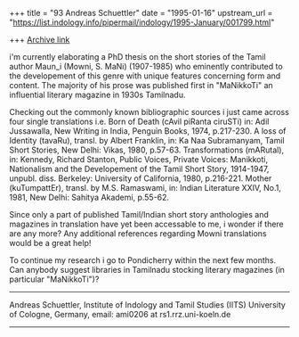 +++
title = "93 Andreas Schuettler"
date = "1995-01-16"
upstream_url = "https://list.indology.info/pipermail/indology/1995-January/001799.html"

+++
[Archive link](https://list.indology.info/pipermail/indology/1995-January/001799.html)

i'm currently elaborating a PhD thesis on the short stories of the Tamil
author Maun_i (Mowni, S. MaNi) (1907-1985) who eminently contributed to the
developement of this genre with unique features concerning form and content.
The majority of his prose was published first in "MaNikkoTi" an influential
literary magazine in 1930s Tamilnadu.

Checking out the commonly known bibliographic sources i just came across
four single translations i.e.
Born of Death (cAvil piRanta ciruSTi) in: Adil Jussawalla, New Writing in
India, Penguin Books, 1974, p.217-230.
A loss of Identity (tavaRu), transl. by Albert Franklin, in: Ka Naa Subramanyam,
Tamil Short Stories, New Delhi: Vikas, 1980, p.57-63.
Transformations (mARutal), in: Kennedy, Richard Stanton, Public Voices,
Private Voices: Manikkoti, Nationalism and the Developement of the Tamil
Short Story, 1914-1947, unpubl. diss. Berkeley: University of California,
1980, p.216-221.
Mother (kuTumpattEr), transl. by M.S. Ramaswami, in: Indian Literature XXIV,
No.1, 1981, New Delhi: Sahitya Akademi, p.55-62.

Since only a part of published Tamil/Indian short story anthologies and
magazines in translation have yet been accessable to me, i wonder if there
are any more? Any additional references regarding Mowni translations would be a
great help!

To continue my research i go to Pondicherry within the next few months. Can
anybody suggest libraries in Tamilnadu stocking literary magazines (in
particular "MaNikkoTi")?

*******************************************************************************
Andreas Schuettler, Institute of Indology and Tamil Studies (IITS)
University of Cologne, Germany, email: ami0206 at rs1.rrz.uni-koeln.de
*******************************************************************************






